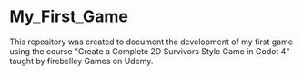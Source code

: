 # My_First_Game
This repository was created to document the development of my first game using the course "Create a Complete 2D Survivors Style Game in Godot 4" taught by firebelley Games on Udemy.
